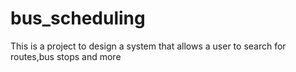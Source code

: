# bus_scheduling
This is a project to design a system that allows a user to search for routes,bus stops and more
